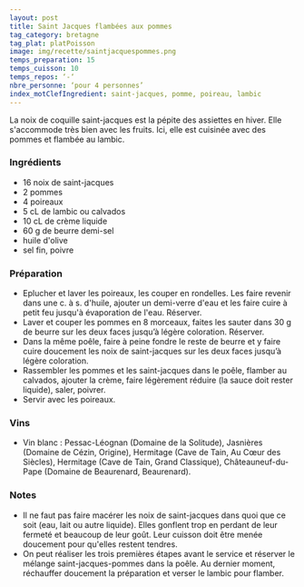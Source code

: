```yaml
---
layout: post
title: Saint Jacques flambées aux pommes
tag_category: bretagne
tag_plat: platPoisson
image: img/recette/saintjacquespommes.png
temps_preparation: 15
temps_cuisson: 10
temps_repos: ‘-‘
nbre_personne: ‘pour 4 personnes’
index_motClefIngredient: saint-jacques, pomme, poireau, lambic
---
```

La noix de coquille saint-jacques est la pépite des assiettes en hiver. Elle s'accommode très bien avec les fruits. Ici, elle est cuisinée avec des pommes et flambée au lambic.

### Ingrédients
* 16 noix de saint-jacques
* 2 pommes
* 4 poireaux
* 5 cL de lambic ou calvados
* 10 cL de crème liquide
* 60 g de beurre demi-sel
* huile d'olive
* sel fin, poivre

### Préparation
* Eplucher et laver les poireaux, les couper en rondelles. Les faire revenir dans une c. à s. d'huile, ajouter un demi-verre d'eau et les faire cuire à petit feu jusqu'à évaporation de l'eau. Réserver.
* Laver et couper les pommes en 8 morceaux, faites les sauter dans 30 g de beurre sur les deux faces jusqu’à légère coloration. Réserver.
* Dans la même poêle, faire à peine fondre le reste de beurre et y faire cuire doucement les noix de saint-jacques sur les deux faces jusqu’à légère coloration.
* Rassembler les pommes et les saint-jacques dans le poêle, flamber au calvados, ajouter la crème, faire légèrement réduire (la sauce doit rester liquide), saler, poivrer.
* Servir avec les poireaux.

### Vins
* Vin blanc : Pessac-Léognan (Domaine de la Solitude), Jasnières (Domaine de Cézin, Origine), Hermitage (Cave de Tain, Au Cœur des Siècles), Hermitage (Cave de Tain, Grand Classique), Châteauneuf-du-Pape (Domaine de Beaurenard, Beaurenard).

### Notes
* Il ne faut pas faire macérer les noix de saint-jacques dans quoi que ce soit (eau, lait ou autre liquide). Elles gonflent trop en perdant de leur fermeté et beaucoup de leur goût. Leur cuisson doit être menée doucement pour qu'elles restent tendres.
* On peut réaliser les trois premières étapes avant le service et réserver le mélange saint-jacques-pommes dans la poêle. Au dernier moment, réchauffer doucement la préparation et verser le lambic pour flamber.  
